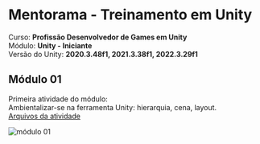 # Mentorama - Treinamento em Unity

Curso: **Profissão Desenvolvedor de Games em Unity**<br />
Módulo: **Unity - Iniciante**<br />
Versão do Unity: **2020.3.48f1, 2021.3.38f1, 2022.3.29f1**<br />

## Módulo 01
Primeira atividade do módulo:<br />
Ambientalizar-se na ferramenta Unity: hierarquia, cena, layout.<br/>
[Arquivos da atividade](https://github.com/andrebronca/unity-mentorama-iniciante/blob/andre_pc_pti/modulo01/README.md)

<img src="" alt="módulo 01"/>

